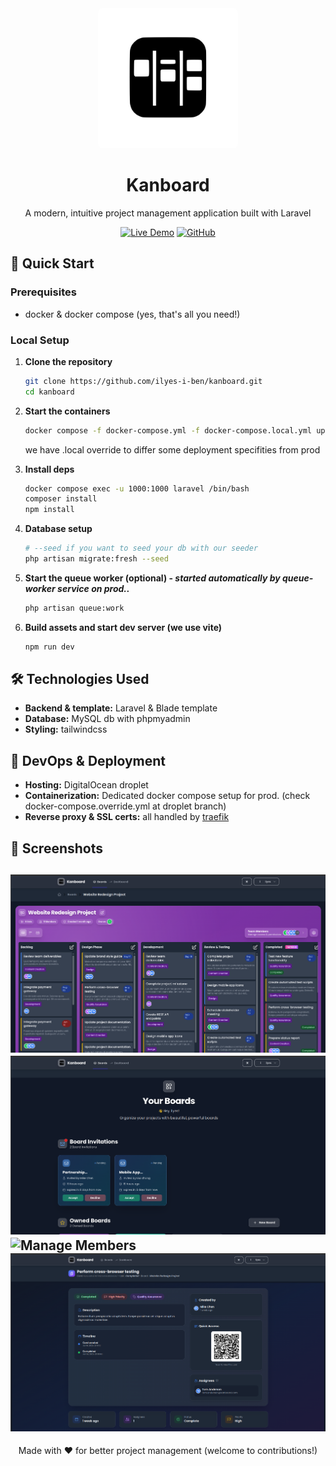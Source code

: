 <div align="center">
  <img src="public/images/logo.svg" width="200" alt="Kanboard Logo" style="background:white; padding:12px; border-radius:8px;">  
  
  # Kanboard
  
  A modern, intuitive project management application built with Laravel
  
  [![Live Demo](https://img.shields.io/badge/Live-Demo-brightgreen?style=for-the-badge)](https://app.kanboard.info)
  [![GitHub](https://img.shields.io/github/license/ilyes-i-ben/kanboard?style=for-the-badge)](https://github.com/ilyes-i-ben/kanboard)
</div>

## 🚀 Quick Start

### Prerequisites
- docker & docker compose (yes, that's all you need!)

### Local Setup

1. **Clone the repository**
   ```bash
   git clone https://github.com/ilyes-i-ben/kanboard.git
   cd kanboard
   ```

2. **Start the containers**
   ```bash
   docker compose -f docker-compose.yml -f docker-compose.local.yml up -d
   ```
   we have .local override to differ some deployment specifities from prod

3. **Install deps**
   ```bash
   docker compose exec -u 1000:1000 laravel /bin/bash
   composer install
   npm install
   ```

4. **Database setup**
   ```bash
   # --seed if you want to seed your db with our seeder
   php artisan migrate:fresh --seed
   ```

5. **Start the queue worker (optional) - *started automatically by queue-worker service on prod..***
   ```bash
   php artisan queue:work
   ```

6. **Build assets and start dev server (we use vite)**
   ```bash
   npm run dev 
   ```

## 🛠 Technologies Used

- **Backend & template:** Laravel & Blade template
- **Database:** MySQL db with phpmyadmin 
- **Styling:** tailwindcss

## 🚀 DevOps & Deployment

- **Hosting:** DigitalOcean droplet
- **Containerization:** Dedicated docker compose setup for prod. (check docker-compose.override.yml at droplet branch)
- **Reverse proxy & SSL certs:** all handled by [traefik](https://github.com/traefik/traefik) 

## 📸 Screenshots
![Board View](board-view.png)
![Boards Index](boards-index.png)
![Manage Members](manage-memebers.png)
![Single Card View](single-card-view.png)
---

<div align="center">
  Made with ❤️ for better project management (welcome to contributions!)
</div>
